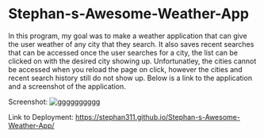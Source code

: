 # Stephan-s-Awesome-Weather-App

In this program, my goal was to make a weather application that can give the user weather of any city that they search. It also saves recent searches that can be accessed once the user searches for a city, the list can be clicked on with the desired city showing up. Unfortunatley, the cities cannot be accessed when you reload the page on click, however the cities and recent search history still do not show up. Below is a link to the application and a screenshot of the application. 

Screenshot: ![gggggggggg](https://user-images.githubusercontent.com/76667667/115165529-3fb2bf80-a07c-11eb-9c2e-6cdb42b6172c.JPG)


Link to Deployment: https://stephan311.github.io/Stephan-s-Awesome-Weather-App/



